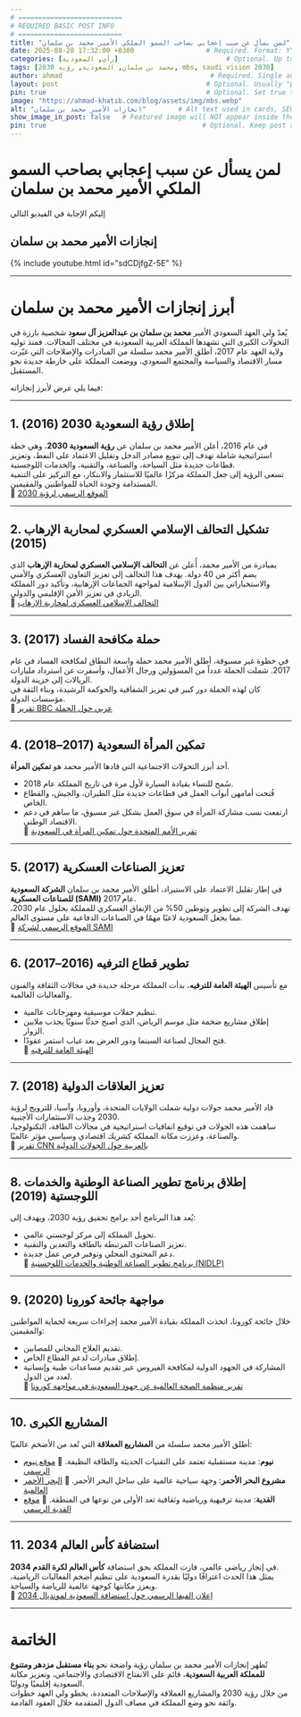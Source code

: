 ```yaml
---
# ==========================
# REQUIRED BASIC POST INFO
# ==========================
title: "لمن يسأل عن سبب إعجابي بصاحب السمو الملكي الأمير محمد بن سلمان"                          # Required. Appears in listings, browser tab, and schema.
date: 2025-08-28 17:32:00 +0300                  # Required. Format: YYYY-MM-DD HH:MM:SS +/-TTTT
categories: [رأي, السعودية]                           # Optional. Up to 2 levels. Used for grouping and schema.genre
tags: [محمد بن سلمان, السعودية, رؤية 2030, mbs, saudi vision 2030]                       # Optional. Used for schema.keywords and schema.about
author: ahmad                                     # Required. Single author ID from _data/authors.yml
layout: post                                     # Optional. Usually "post" by default
pin: true                                        # Optional. Set true to pin post to top of listing
image: "https://ahmad-khatib.com/blog/assets/img/mbs.webp"
alt: "انجازات الأمير محمد بن سلمان"        # Alt text used in cards, SEO, social previews, schema
show_image_in_post: false   # Featured image will NOT appear inside the post                                  # Optional. Embed video if set to true
pin: true                                       # Optional. Keep post at top of list
---
```


# لمن يسأل عن سبب إعجابي بصاحب السمو الملكي الأمير محمد بن سلمان

إليكم الإجابة في الفيديو التالي

## إنجازات الأمير محمد بن سلمان

{% include youtube.html id="sdCDjfgZ-5E" %}

---

# أبرز إنجازات الأمير محمد بن سلمان

يُعدّ ولي العهد السعودي الأمير **محمد بن سلمان بن عبدالعزيز آل سعود** شخصية بارزة في التحولات الكبرى التي تشهدها المملكة العربية السعودية في مختلف المجالات. فمنذ توليه ولاية العهد عام 2017، أطلق الأمير محمد سلسلة من المبادرات والإصلاحات التي غيّرت مسار الاقتصاد والسياسة والمجتمع السعودي، ووضعت المملكة على خارطة جديدة نحو المستقبل.  

فيما يلي عرض لأبرز إنجازاته:

---

## 1. إطلاق رؤية السعودية 2030 (2016)
في عام 2016، أعلن الأمير محمد بن سلمان عن **رؤية السعودية 2030**، وهي خطة استراتيجية شاملة تهدف إلى تنويع مصادر الدخل وتقليل الاعتماد على النفط، وتعزيز قطاعات جديدة مثل السياحة، والصناعة، والتقنية، والخدمات اللوجستية.  
تسعى الرؤية إلى جعل المملكة مركزًا عالميًا للاستثمار والابتكار، مع التركيز على التنمية المستدامة وجودة الحياة للمواطنين والمقيمين.  
🔗 [الموقع الرسمي لرؤية 2030](https://www.vision2030.gov.sa)

---

## 2. تشكيل التحالف الإسلامي العسكري لمحاربة الإرهاب (2015)
بمبادرة من الأمير محمد، أُعلن عن **التحالف الإسلامي العسكري لمحاربة الإرهاب** الذي يضم أكثر من 40 دولة. يهدف هذا التحالف إلى تعزيز التعاون العسكري والأمني والاستخباراتي بين الدول الإسلامية لمواجهة الجماعات الإرهابية، وتأكيد دور المملكة الريادي في تعزيز الأمن الإقليمي والدولي.  
🔗 [التحالف الإسلامي العسكري لمحاربة الإرهاب](https://imctc.org)

---

## 3. حملة مكافحة الفساد (2017)
في خطوة غير مسبوقة، أطلق الأمير محمد حملة واسعة النطاق لمكافحة الفساد في عام 2017. شملت الحملة عدداً من المسؤولين ورجال الأعمال، وأسفرت عن استرداد مليارات الريالات إلى خزينة الدولة.  
كان لهذه الحملة دور كبير في تعزيز الشفافية والحوكمة الرشيدة، وبناء الثقة في مؤسسات الدولة.  
🔗 [تقرير BBC عربي حول الحملة](https://www.bbc.com/arabic/middleeast-41842854)

---

## 4. تمكين المرأة السعودية (2017–2018)
أحد أبرز التحولات الاجتماعية التي قادها الأمير محمد هو **تمكين المرأة**.  
- سُمح للنساء بقيادة السيارة لأول مرة في تاريخ المملكة عام 2018.  
- فُتحت أمامهن أبواب العمل في قطاعات جديدة مثل الطيران، والجيش، والقطاع الخاص.  
- ارتفعت نسب مشاركة المرأة في سوق العمل بشكل غير مسبوق، ما ساهم في دعم الاقتصاد الوطني.  
🔗 [تقرير الأمم المتحدة حول تمكين المرأة في السعودية](https://www.un.org/ar/chronicle/article/108576)

---

## 5. تعزيز الصناعات العسكرية (2017)
في إطار تقليل الاعتماد على الاستيراد، أطلق الأمير محمد بن سلمان **الشركة السعودية للصناعات العسكرية (SAMI)** عام 2017.  
تهدف الشركة إلى تطوير وتوطين 50% من الإنفاق العسكري للمملكة بحلول عام 2030، مما يجعل السعودية لاعبًا مهمًا في الصناعات الدفاعية على مستوى العالم.  
🔗 [الموقع الرسمي لشركة SAMI](https://www.sami.com.sa)

---

## 6. تطوير قطاع الترفيه (2016–2017)
مع تأسيس **الهيئة العامة للترفيه**، بدأت المملكة مرحلة جديدة في مجالات الثقافة والفنون والفعاليات العالمية.  
- تنظيم حفلات موسيقية ومهرجانات عالمية.  
- إطلاق مشاريع ضخمة مثل موسم الرياض، الذي أصبح حدثًا سنويًا يجذب ملايين الزوار.  
- فتح المجال لصناعة السينما ودور العرض بعد غياب استمر عقودًا.  
🔗 [الهيئة العامة للترفيه](https://www.gea.gov.sa)

---

## 7. تعزيز العلاقات الدولية (2018)
قاد الأمير محمد جولات دولية شملت الولايات المتحدة، وأوروبا، وآسيا، للترويج لرؤية 2030 وجذب الاستثمارات الأجنبية.  
ساهمت هذه الجولات في توقيع اتفاقيات استراتيجية في مجالات الطاقة، التكنولوجيا، والصناعة، وعززت مكانة المملكة كشريك اقتصادي وسياسي مؤثر عالميًا.  
🔗 [تقرير CNN بالعربية حول الجولات الدولية](https://arabic.cnn.com/middle-east/article/2018/03/08/saudi-arabia-mbs-world-tour)

---

## 8. إطلاق برنامج تطوير الصناعة الوطنية والخدمات اللوجستية (2019)
يُعد هذا البرنامج أحد برامج تحقيق رؤية 2030، ويهدف إلى:  
- تحويل المملكة إلى مركز لوجستي عالمي.  
- تعزيز الصناعات المرتبطة بالطاقة والتعدين والتقنية.  
- دعم المحتوى المحلي وتوفير فرص عمل جديدة.  
🔗 [برنامج تطوير الصناعة الوطنية والخدمات اللوجستية (NIDLP)](https://nidlp.gov.sa)

---

## 9. مواجهة جائحة كورونا (2020)
خلال جائحة كورونا، اتخذت المملكة بقيادة الأمير محمد إجراءات سريعة لحماية المواطنين والمقيمين:  
- تقديم العلاج المجاني للمصابين.  
- إطلاق مبادرات لدعم القطاع الخاص.  
- المشاركة في الجهود الدولية لمكافحة الفيروس عبر تقديم مساعدات طبية وإنسانية لعدد من الدول.  
🔗 [تقرير منظمة الصحة العالمية عن جهود السعودية في مواجهة كورونا](https://www.who.int)

---

## 10. المشاريع الكبرى
أطلق الأمير محمد سلسلة من **المشاريع العملاقة** التي تُعد من الأضخم عالميًا:  
- **نيوم**: مدينة مستقبلية تعتمد على التقنيات الحديثة والطاقة النظيفة. 🔗 [موقع نيوم الرسمي](https://www.neom.com)  
- **مشروع البحر الأحمر**: وجهة سياحية عالمية على ساحل البحر الأحمر. 🔗 [البحر الأحمر العالمية](https://www.redseaglobal.com)  
- **القدية**: مدينة ترفيهية ورياضية وثقافية تعد الأولى من نوعها في المنطقة. 🔗 [موقع القدية الرسمي](https://www.qiddiya.com)

---

## 11. استضافة كأس العالم 2034
في إنجاز رياضي عالمي، فازت المملكة بحق استضافة **كأس العالم لكرة القدم 2034**.  
يمثل هذا الحدث اعترافًا دوليًا بقدرة السعودية على تنظيم أضخم الفعاليات الرياضية، ويعزز مكانتها كوجهة عالمية للرياضة والسياحة.  
🔗 [إعلان الفيفا الرسمي حول استضافة السعودية لمونديال 2034](https://www.fifa.com)

---

# الخاتمة
تُظهر إنجازات الأمير محمد بن سلمان رؤية واضحة نحو **بناء مستقبل مزدهر ومتنوع للمملكة العربية السعودية**، قائم على الانفتاح الاقتصادي والاجتماعي، وتعزيز مكانة السعودية إقليميًا ودوليًا.  
من خلال رؤية 2030 والمشاريع العملاقة والإصلاحات المتعددة، يخطو ولي العهد خطوات واثقة نحو وضع المملكة في مصاف الدول المتقدمة خلال العقود القادمة.
